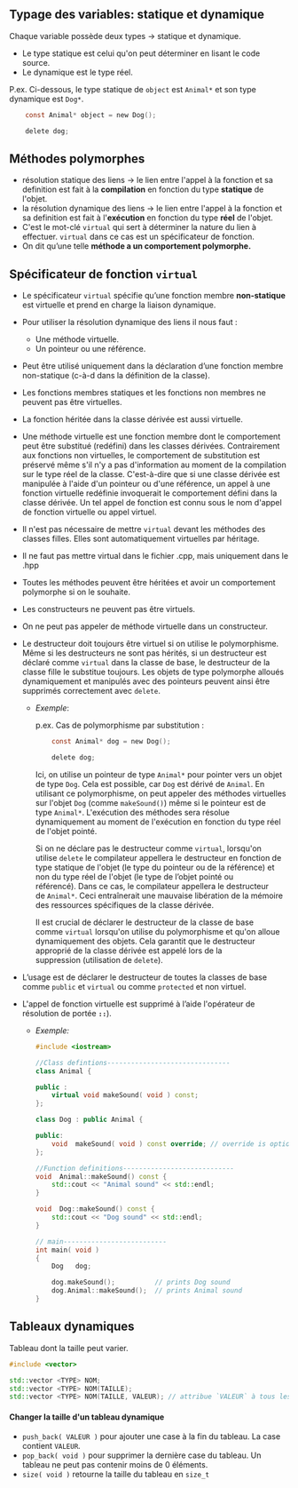 ## ****Typage des variables: statique et dynamique****

Chaque variable possède deux types -> statique et dynamique. 

- Le type statique est celui qu'on peut déterminer en lisant le code source.
- Le dynamique est le type réel.

P.ex. Ci-dessous, le type statique de `object` est `Animal*` et son type dynamique est `Dog*`.

```c
	const Animal* object = new Dog();

	delete dog;
```

## **Méthodes polymorphes**

- résolution statique des liens -> le lien entre l'appel à la fonction et sa definition est fait à la **compilation** en fonction du type **statique** de l'objet.
- la résolution dynamique des liens -> le lien entre l'appel à la fonction et sa definition est fait à l'**exécution** en fonction du type **réel** de l'objet.
- C'est le mot-clé `virtual` qui sert à déterminer la nature du lien à effectuer. `virtual` dans ce cas est un spécificateur de fonction.
- On dit qu’une telle **méthode a un comportement polymorphe.**

## Spécificateur de fonction `virtual`

- Le spécificateur `virtual` spécifie qu’une fonction membre **non-statique** est virtuelle et prend en charge la liaison dynamique.
- Pour utiliser la résolution dynamique des liens il nous faut :
  - Une méthode virtuelle.
  - Un pointeur ou une référence.
- Peut être utilisé uniquement dans la déclaration d’une fonction membre non-statique (c-à-d dans la définition de la classe).
- Les fonctions membres statiques et les fonctions non membres ne peuvent pas être virtuelles.
- La fonction héritée dans la classe dérivée est aussi virtuelle.
- Une méthode virtuelle est une fonction membre dont le comportement peut être substitué (redéfini) dans les classes dérivées. Contrairement aux fonctions non virtuelles, le comportement de substitution est préservé même s'il n'y a pas d'information au moment de la compilation sur le type réel de la classe. C'est-à-dire que si une classe dérivée est manipulée à l'aide d'un pointeur ou d'une référence, un appel à une fonction virtuelle redéfinie invoquerait le comportement défini dans la classe dérivée. Un tel appel de fonction est connu sous le nom d'appel de fonction virtuelle ou appel virtuel.
- Il n'est pas nécessaire de mettre `virtual` devant les méthodes des classes filles. Elles sont automatiquement virtuelles par héritage.
- Il ne faut pas mettre virtual dans le fichier .cpp, mais uniquement dans le .hpp
- Toutes les méthodes peuvent être héritées et avoir un comportement polymorphe si on le souhaite.
- Les constructeurs ne peuvent pas être virtuels.
- On ne peut pas appeler de méthode virtuelle dans un constructeur.
- Le destructeur doit toujours être virtuel si on utilise le polymorphisme. Même si les destructeurs ne sont pas hérités, si un destructeur est déclaré comme `virtual` dans la classe de base, le destructeur de la classe fille le substitue toujours. Les objets de type polymorphe alloués dynamiquement  et manipulés avec des pointeurs peuvent ainsi être supprimés correctement avec `delete`.
  - *Exemple*:

    p.ex. Cas de polymorphisme par substitution :

      ```c
          const Animal* dog = new Dog();
      
          delete dog;
      ```

    Ici, on utilise un pointeur de type `Animal*` pour pointer vers un objet de type `Dog`. Cela est possible, car `Dog` est dérivé de `Animal`. En utilisant ce polymorphisme, on peut appeler des méthodes virtuelles sur l'objet `Dog` (comme `makeSound()`) même si le pointeur est de type `Animal*`. L'exécution des méthodes sera résolue dynamiquement au moment de l'exécution en fonction du type réel de l'objet pointé.

    Si on ne déclare pas le destructeur comme `virtual`, lorsqu'on utilise `delete` le compilateur appellera le destructeur en fonction de type statique de l'objet (le type du pointeur ou de la référence) et non du type réel de l'objet (le type de l’objet pointé ou référencé). Dans ce cas, le compilateur appellera le destructeur de `Animal*`. Ceci entraînerait une mauvaise libération de la mémoire des ressources spécifiques de la classe dérivée.

    Il est crucial de déclarer le destructeur de la classe de base comme `virtual` lorsqu'on utilise du polymorphisme et qu'on alloue dynamiquement des objets. Cela garantit que le destructeur approprié de la classe dérivée est appelé lors de la suppression (utilisation de `delete`).

- L’usage est de déclarer le destructeur de toutes la classes de base comme `public` et `virtual` ou comme `protected` et non virtuel.
- L'appel de fonction virtuelle est supprimé à l’aide l'opérateur de résolution de portée **`::`**).
  - *Exemple:*

      ```cpp
      #include <iostream>
      
      //Class defintions-------------------------------
      class Animal {
      
      public :
          virtual void makeSound( void ) const;
      };
      
      class Dog : public Animal {
      
      public:
          void	makeSound( void ) const override; // override is optional C++11
      };
      
      //Function definitions----------------------------
      void	Animal::makeSound() const {
          std::cout << "Animal sound" << std::endl;
      }
      
      void	Dog::makeSound() const {
          std::cout << "Dog sound" << std::endl;
      }
      
      // main--------------------------
      int main( void )
      {
          Dog	dog;
      
          dog.makeSound();			// prints Dog sound
          dog.Animal::makeSound();	// prints Animal sound
      }
      ```

## Tableaux dynamiques

Tableau dont la taille peut varier.

```c++
#include <vector>

std::vector <TYPE> NOM;
std::vector <TYPE> NOM(TAILLE);
std::vector <TYPE> NOM(TAILLE, VALEUR); // attribue `VALEUR` à tous les éléments du tableau
```

#### Changer la taille d'un tableau dynamique

- `push_back( VALEUR )` pour ajouter une case à la fin du tableau. La case contient `VALEUR`.
- `pop_back( void )` pour supprimer la dernière case du tableau. Un tableau ne peut pas contenir moins de 0 éléments.
- `size( void )` retourne la taille du tableau en `size_t` 

